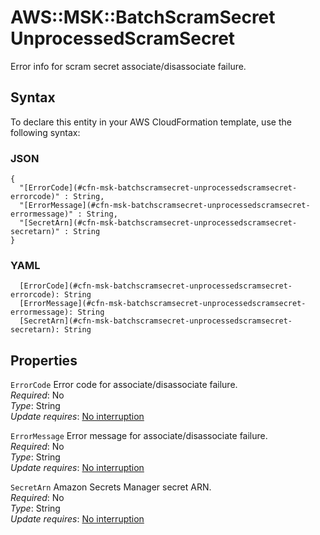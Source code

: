 # AWS::MSK::BatchScramSecret UnprocessedScramSecret<a name="aws-properties-msk-batchscramsecret-unprocessedscramsecret"></a>

Error info for scram secret associate/disassociate failure\.

## Syntax<a name="aws-properties-msk-batchscramsecret-unprocessedscramsecret-syntax"></a>

To declare this entity in your AWS CloudFormation template, use the following syntax:

### JSON<a name="aws-properties-msk-batchscramsecret-unprocessedscramsecret-syntax.json"></a>

```
{
  "[ErrorCode](#cfn-msk-batchscramsecret-unprocessedscramsecret-errorcode)" : String,
  "[ErrorMessage](#cfn-msk-batchscramsecret-unprocessedscramsecret-errormessage)" : String,
  "[SecretArn](#cfn-msk-batchscramsecret-unprocessedscramsecret-secretarn)" : String
}
```

### YAML<a name="aws-properties-msk-batchscramsecret-unprocessedscramsecret-syntax.yaml"></a>

```
  [ErrorCode](#cfn-msk-batchscramsecret-unprocessedscramsecret-errorcode): String
  [ErrorMessage](#cfn-msk-batchscramsecret-unprocessedscramsecret-errormessage): String
  [SecretArn](#cfn-msk-batchscramsecret-unprocessedscramsecret-secretarn): String
```

## Properties<a name="aws-properties-msk-batchscramsecret-unprocessedscramsecret-properties"></a>

`ErrorCode`  <a name="cfn-msk-batchscramsecret-unprocessedscramsecret-errorcode"></a>
Error code for associate/disassociate failure\.  
*Required*: No  
*Type*: String  
*Update requires*: [No interruption](https://docs.aws.amazon.com/AWSCloudFormation/latest/UserGuide/using-cfn-updating-stacks-update-behaviors.html#update-no-interrupt)

`ErrorMessage`  <a name="cfn-msk-batchscramsecret-unprocessedscramsecret-errormessage"></a>
Error message for associate/disassociate failure\.  
*Required*: No  
*Type*: String  
*Update requires*: [No interruption](https://docs.aws.amazon.com/AWSCloudFormation/latest/UserGuide/using-cfn-updating-stacks-update-behaviors.html#update-no-interrupt)

`SecretArn`  <a name="cfn-msk-batchscramsecret-unprocessedscramsecret-secretarn"></a>
Amazon Secrets Manager secret ARN\.  
*Required*: No  
*Type*: String  
*Update requires*: [No interruption](https://docs.aws.amazon.com/AWSCloudFormation/latest/UserGuide/using-cfn-updating-stacks-update-behaviors.html#update-no-interrupt)